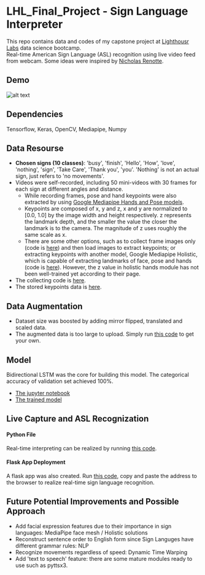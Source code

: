 # LHL_Final_Project - Sign Language Interpreter
This repo contains data and codes of my capstone project at [Lighthousr Labs](https://www.lighthouselabs.ca/) data science bootcamp. <br>
Real-time American Sign Language (ASL) recognition using live video feed from webcam. Some ideas were inspired by [Nicholas Renotte](https://github.com/nicknochnack/ActionDetectionforSignLanguage).

## Demo
![alt text][logo]

[logo]: https://github.com/DDDDDDaisyS/LHL_Final_Project/blob/main/demo.gif "Logo Title Text 2"

## Dependencies
Tensorflow, Keras, OpenCV, Mediapipe, Numpy

## Data Resourse
- **Chosen signs (10 classes)**: 'busy', 'finish', 'Hello', 'How', 'love', 'nothing', 'sign', 'Take Care', 'Thank you', 'you'. 'Nothing' is not an actual sign, just refers to 'no movements'.
- Videos were self-recorded, including 50 mini-videos with 30 frames for each sign at different angles and distance. 
   - While recording frames, pose and hand keypoints were also extracted by using [Google Mediapipe Hands and Pose models](https://google.github.io/mediapipe/solutions/hands.html).
   - Keypoints are composed of x, y and z, x and y are normalized to [0.0, 1.0] by the image width and height respectively. z represents the landmark depth, and the smaller the value the closer the landmark is to the camera. The magnitude of z uses roughly the same scale as x. 
   - There are some other options, such as to collect frame images only (code is [here](collect_frames.py)) and then load images to extract keypoints; or extracting keypoints with another model, Google Mediapipe Holistic, which is capable of extracting landmarks of face, pose and hands (code is [here](collect_keypoints_holistic.py)). However, the z value in holistic hands module has not been well-trained yet according to their page.
- The collecting code is [here](src/collect_keypoints_frames.py). 
- The stored keypoints data is [here](data/keypoints).

## Data Augmentation
- Dataset size was boosted by adding mirror flipped, translated and scaled data. 
- The augmented data is too large to upload. Simply run [this code](src/augment_keypoints_pose_hands.py) to get your own. 

## Model
Bidirectional LSTM was the core for building this model. The categorical accuracy of validation set achieved 100%.
- [The jupyter notebook](src/train_model.ipynb)
- [The trained model](src/trained_model_10)

## Live Capture and ASL Recognization
#### Python File
Real-time interpreting can be realized by running [this code](interpreter.py).

#### Flask App Deployment
A flask app was also created. Run [this code](flask_app.py), copy and paste the address to the browser to realize real-time sign language recognition. 

## Future Potential Improvements and Possible Approach
- Add facial expression features due to their importance in sign languages: MediaPipe face mesh / Holistic solutions
- Reconstruct sentence order to English form since Sign Languges have different grammar rules: NLP
- Recognize movements regardless of speed: Dynamic Time Warping
- Add 'text to speech' feature: there are some mature modules ready to use such as pyttsx3.

